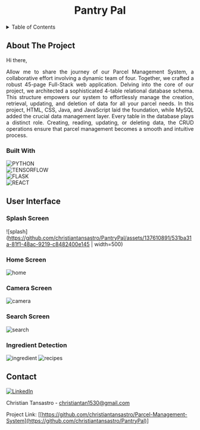 <h1 align="center"> Pantry Pal </h1>  

<!-- TABLE OF CONTENTS -->
<details>
  <summary>Table of Contents</summary>
  <ol>
    <li>
      <a href="#about-the-project">About The Project</a>
      <ul>
        <li><a href="#built-with">Built With</a></li>
      </ul>
    </li>
    <li><a href="#user-interface">User Inteface</a></li>
    <li><a href="#contact">Contact</a></li>
  </ol>
</details>

<!-- ABOUT THE PROJECT -->
## About The Project

<div align="justify"> 
  
Hi there,

Allow me to share the journey of our Parcel Management System, a collaborative effort involving a dynamic team of four. Together, we crafted a robust 45-page Full-Stack web application. Delving into the core   of our project, we architected a sophisticated 4-table relational database schema. This structure empowers our system to effortlessly manage the creation, retrieval, updating, and deletion of data for all your parcel needs. In this project, HTML, CSS, Java, and JavaScript laid the foundation, while MySQL added the crucial data management layer. Every table in the database plays a distinct role. Creating, reading,      updating, or deleting data, the CRUD operations ensure that parcel management becomes a smooth and intuitive process.

</div>

### Built With

![PYTHON][python-shield]
<br/>
![TENSORFLOW][tensorflow-shield]
<br/>
![FLASK][flask-shield]
<br/>
![REACT][react-shield]


## User Interface

### Splash Screen
![splash](https://github.com/christiantansastro/PantryPal/assets/137610891/531ba31a-81f1-48ac-9219-c8482400e145 | width=500)

### Home Screen
![home](https://github.com/christiantansastro/PantryPal/assets/137610891/48bfac82-775f-4221-9a67-08166b996251)

### Camera Screen
![camera](https://github.com/christiantansastro/PantryPal/assets/137610891/f2abc533-e231-44fe-8a9c-647cec1a45fe)

### Search Screen
![search](https://github.com/christiantansastro/PantryPal/assets/137610891/d47a726e-6546-45c3-8968-00a96153e269)

### Ingredient Detection
![ingredient](https://github.com/christiantansastro/PantryPal/assets/137610891/582a8aa2-fbaf-4929-aa7e-6e079b8ee549)
![recipes](https://github.com/christiantansastro/PantryPal/assets/137610891/9a147ee5-d947-49d2-a005-9e7d21d1f0b6)


<!-- CONTACT -->
## Contact

[![LinkedIn][linkedin-shield]][linkedin-url]

Christian Tansastro - christiantan1530@gmail.com

Project Link: [[https://github.com/christiantansastro/Parcel-Management-System](https://github.com/christiantansastro/PantryPal)]

[linkedin-shield]: https://img.shields.io/badge/LinkedIn-0077B5?style=for-the-badge&logo=linkedin&logoColor=white
[linkedin-url]: https://linkedin.com/in/christiantansastro
[python-shield]: https://img.shields.io/badge/python-3670A0?style=for-the-badge&logo=python&logoColor=ffdd54
[tensorflow-shield]: https://img.shields.io/badge/TensorFlow-%23FF6F00.svg?style=for-the-badge&logo=TensorFlow&logoColor=white
[flask-shield]: https://img.shields.io/badge/flask-%23000.svg?style=for-the-badge&logo=flask&logoColor=white
[react-shield]: https://img.shields.io/badge/react_native-%2320232a.svg?style=for-the-badge&logo=react&logoColor=%2361DAFB
